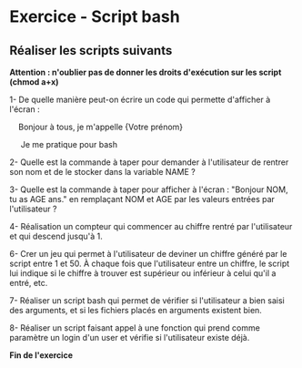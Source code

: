 ﻿# Exercice - Script bash

## Réaliser les scripts suivants

**Attention : n'oublier pas de donner les droits d'exécution sur les script 
(chmod a+x)**

1- De quelle manière peut-on écrire un code qui permette d'afficher à l'écran : 

    Bonjour à tous, je m'appelle {Votre prénom}

     Je me pratique pour bash



2- Quelle est la commande à taper pour demander à l'utilisateur de rentrer 
son nom et de le stocker dans la variable NAME ?



3- Quelle est la commande à taper pour afficher à l'écran : "Bonjour NOM, tu 
as AGE ans." en remplaçant NOM et AGE par les valeurs entrées par l'utilisateur 
?



4- Réalisation un compteur qui commencer au chiffre rentré par l'utilisateur 
et qui descend jusqu'à 1.



6- Crer un jeu qui permet à l'utilisateur de deviner un chiffre généré par le 
script entre 1 et 50. À chaque fois que l'utilisateur entre un chiffre, le 
script lui indique si le chiffre à trouver est supérieur ou inférieur à celui 
qu'il a entré, etc.



7- Réaliser un script bash qui permet de vérifier si l'utilisateur a bien 
saisi des arguments, et si les fichiers placés en arguments existent bien.



8- Réaliser un script faisant appel à une fonction qui prend comme paramètre 
un login d'un user et vérifie si l'utilisateur existe déjà.



**Fin de l'exercice**
